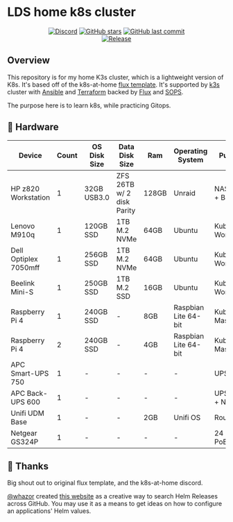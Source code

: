 # LDS home k8s cluster

<div align="center">

[![Discord](https://img.shields.io/discord/673534664354430999?color=7289da&label=DISCORD&style=for-the-badge&logo=discord)](https://discord.gg/k8s-at-home 'k8s at home Discord Community')
[![GitHub stars](https://img.shields.io/github/stars/lildrunkensmurf/k3s-home-cluster?color=green&style=for-the-badge)](https://github.com/Truxnell/home-cluster/stargazers 'This repo star count')
[![GitHub last commit](https://img.shields.io/github/last-commit/lildrunkensmurf/k3s-home-cluster?color=purple&style=for-the-badge)](https://github.com/LilDrunkenSmurf/k3s-home-cluster/commits/main 'Commit History')\
[![Release](https://img.shields.io/github/v/release/lildrunkensmurf/k3s-home-cluster?style=for-the-badge)](https://github.com/lildrunkensmurf/k3s-home-cluster/releases 'Repo releases')
  
</div>

## Overview

This repository is for my home K3s cluster, which is a lightweight version of K8s. It's based off of the k8s-at-home [flux template](https://github.com/onedr0p/flux-cluster-template).
It's supported by [k3s](https://k3s.io) cluster with [Ansible](https://www.ansible.com) and [Terraform](https://www.terraform.io) backed by [Flux](https://toolkit.fluxcd.io/) and [SOPS](https://toolkit.fluxcd.io/guides/mozilla-sops/).

The purpose here is to learn k8s, while practicing Gitops.

## 🔧 Hardware

| Device                    | Count | OS Disk Size  | Data Disk Size              | Ram   | Operating System      | Purpose             |
|---------------------------|-------|---------------|-----------------------------|-------|-----------------------|---------------------|
| HP z820 Workstation       | 1     | 32GB USB3.0   | ZFS 26TB w/ 2 disk Parity   | 128GB | Unraid                | NAS + NFS + Backup  |
| Lenovo M910q              | 1     | 120GB SSD     | 1TB M.2 NVMe                | 64GB  | Ubuntu                | Kubernetes Worker   |
| Dell Optiplex 7050mff     | 1     | 256GB SSD     | 1TB M.2 NVMe                | 64GB  | Ubuntu                | Kubernetes Worker   |
| Beelink Mini-S            | 1     | 250GB SSD     | 1TB M.2 SSD                 | 16GB  | Ubuntu                | Kubernetes Worker   |
| Raspberry Pi 4            | 1     | 240GB SSD     | -                           | 8GB   | Raspbian Lite 64-bit  | Kubernetes Master   |
| Raspberry Pi 4            | 2     | 240GB SSD     | -                           | 4GB   | Raspbian Lite 64-bit  | Kubernetes Master   |
| APC Smart-UPS 750         | 1     | -             | -                           | -     | -                     | UPS - NAS           |
| APC Back-UPS 600          | 1     | -             | -                           | -     | -                     | UPS - K8s + Network |
| Unifi UDM Base            | 1     | -             | -                           | 2GB   | Unifi OS              | Router              |
| Netgear GS324P            | 1     | -             | -                           | -     | -                     | 24 Port PoE Switch  |

## 🤝 Thanks

Big shout out to original flux template, and the k8s-at-home discord.

[@whazor](https://github.com/whazor) created [this website](https://nanne.dev/k8s-at-home-search/) as a creative way to search Helm Releases across GitHub. You may use it as a means to get ideas on how to configure an applications' Helm values.
